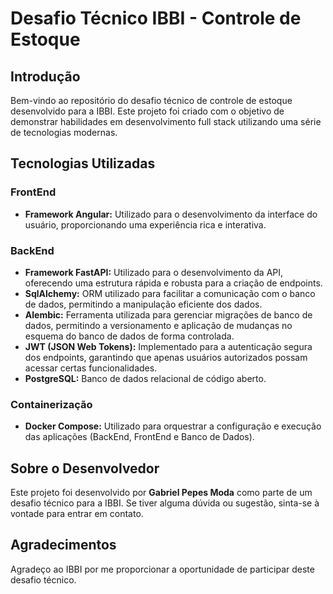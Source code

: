 # Desafio Técnico IBBI - Controle de Estoque

## Introdução

Bem-vindo ao repositório do desafio técnico de controle de estoque desenvolvido para a IBBI. Este projeto foi criado com o objetivo de demonstrar habilidades em desenvolvimento full stack utilizando uma série de tecnologias modernas.

## Tecnologias Utilizadas

### FrontEnd

- **Framework Angular:** Utilizado para o desenvolvimento da interface do usuário, proporcionando uma experiência rica e interativa.

### BackEnd

- **Framework FastAPI:** Utilizado para o desenvolvimento da API, oferecendo uma estrutura rápida e robusta para a criação de endpoints.
- **SqlAlchemy:** ORM utilizado para facilitar a comunicação com o banco de dados, permitindo a manipulação eficiente dos dados.
- **Alembic:** Ferramenta utilizada para gerenciar migrações de banco de dados, permitindo a versionamento e aplicação de mudanças no esquema do banco de dados de forma controlada.
- **JWT (JSON Web Tokens):** Implementado para a autenticação segura dos endpoints, garantindo que apenas usuários autorizados possam acessar certas funcionalidades.
- **PostgreSQL:** Banco de dados relacional de código aberto.

### Containerização

- **Docker Compose:** Utilizado para orquestrar a configuração e execução das aplicações (BackEnd, FrontEnd e Banco de Dados).

## Sobre o Desenvolvedor

Este projeto foi desenvolvido por **Gabriel Pepes Moda** como parte de um desafio técnico para a IBBI. Se tiver alguma dúvida ou sugestão, sinta-se à vontade para entrar em contato.

## Agradecimentos
Agradeço ao IBBI por me proporcionar a oportunidade de participar deste desafio técnico.